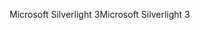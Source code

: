 <span data-ttu-id="46e5e-101">Microsoft Silverlight 3</span><span class="sxs-lookup"><span data-stu-id="46e5e-101">Microsoft Silverlight 3</span></span>